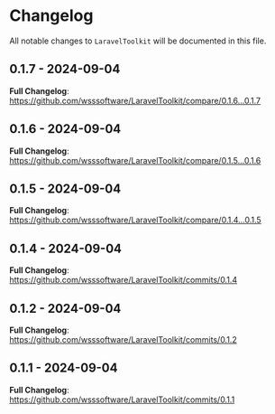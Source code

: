 # Changelog

All notable changes to `LaravelToolkit` will be documented in this file.

## 0.1.7 - 2024-09-04

**Full Changelog**: https://github.com/wsssoftware/LaravelToolkit/compare/0.1.6...0.1.7

## 0.1.6 - 2024-09-04

**Full Changelog**: https://github.com/wsssoftware/LaravelToolkit/compare/0.1.5...0.1.6

## 0.1.5 - 2024-09-04

**Full Changelog**: https://github.com/wsssoftware/LaravelToolkit/compare/0.1.4...0.1.5

## 0.1.4 - 2024-09-04

**Full Changelog**: https://github.com/wsssoftware/LaravelToolkit/commits/0.1.4

## 0.1.2 - 2024-09-04

**Full Changelog**: https://github.com/wsssoftware/LaravelToolkit/commits/0.1.2

## 0.1.1 - 2024-09-04

**Full Changelog**: https://github.com/wsssoftware/LaravelToolkit/commits/0.1.1
